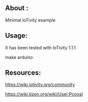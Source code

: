 ## About : ##

Minimal IoTivity example


## Usage: ##

It has been tested with IoTivity 1.1.1

make arduino


## Resources: ##

https://wiki.iotivity.org/community

https://wiki.tizen.org/wiki/User:Pcoval

